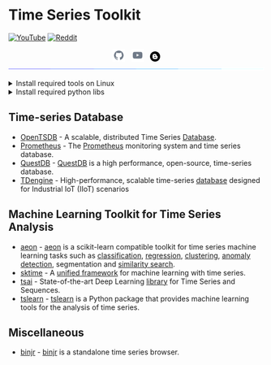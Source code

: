 # Time Series Toolkit
[![YouTube](https://img.shields.io/badge/YouTube-%23FF0000.svg?style=for-the-badge&logo=YouTube&logoColor=white)]()
[![Reddit](https://img.shields.io/badge/Reddit-FF4500?style=for-the-badge&logo=reddit&logoColor=white)]()

<p align="center">
    <a href="https://github.com/cybersecurity-dev/"><img height="25" src="https://github.com/cybersecurity-dev/cybersecurity-dev/blob/main/assets/github.svg" alt="GitHub"></a>
    &nbsp;
    <a href="https://www.youtube.com/@CyberThreatDefence"><img height="25" src="https://github.com/cybersecurity-dev/cybersecurity-dev/blob/main/assets/youtube.svg" alt="YouTube"></a>
    &nbsp;
    <a href="https://cyberthreatdefence.com/my_awesome_lists"><img height="20" src="https://github.com/cybersecurity-dev/cybersecurity-dev/blob/main/assets/blog.svg" alt="My Awesome Lists"></a>
    <img src="https://github.com/cybersecurity-dev/cybersecurity-dev/blob/main/assets/bar.gif">
</p>


<details>
 
 <summary>Install required tools on Linux</summary>
 
 ### For Ubuntu 18.04, 20.04, 22.04
 
 ```bash
 sudo apt-get update
 ```
 </details>
 
 
 <details>
 
 <summary>Install required python libs</summary>
 
 ### pip install
 ```bash
 pip install -r requirements.txt
 python3 setup.py install
 ```
 
 ### conda install
 ```bash
 conda config --add channels conda-forge
 conda install --file requirements_conda.txt
 python3 setup.py install
 ```
 
 </details>

## Time-series Database
* [OpenTSDB](https://github.com/OpenTSDB/opentsdb) - A scalable, distributed Time Series [Database](https://opentsdb.net/).
* [Prometheus](https://github.com/prometheus/prometheus) - The [Prometheus](https://prometheus.io/) monitoring system and time series database.
* [QuestDB](https://github.com/questdb/questdb) - [QuestDB](https://questdb.com/) is a high performance, open-source, time-series database.
* [TDengine](https://github.com/taosdata/TDengine) - High-performance, scalable time-series [database](https://tdengine.com/) designed for Industrial IoT (IIoT) scenarios

## Machine Learning Toolkit for Time Series Analysis
* [aeon](https://github.com/aeon-toolkit/aeon) - [aeon](https://www.aeon-toolkit.org/) is a scikit-learn compatible toolkit for time series machine learning tasks such as [classification](https://wikipedia.org/wiki/Classification), [regression](https://wikipedia.org/wiki/Regression_analysis), [clustering](https://wikipedia.org/wiki/Cluster_analysis), [anomaly detection](https://en.wikipedia.org/wiki/Anomaly_detection), segmentation and [similarity search](https://wikipedia.org/wiki/Similarity_search).
* [sktime](https://github.com/sktime/sktime) - A [unified framework](https://www.sktime.net/) for machine learning with time series.
* [tsai](https://github.com/timeseriesAI/tsai) - State-of-the-art Deep Learning [library](https://timeseriesai.github.io/) for Time Series and Sequences.
* [tslearn](https://github.com/tslearn-team/tslearn) - [tslearn](https://tslearn.readthedocs.io/) is a Python package that provides machine learning tools for the analysis of time series. 

## Miscellaneous
* [binjr](https://github.com/binjr/binjr) - [binjr](https://binjr.eu/) is a standalone time series browser.

